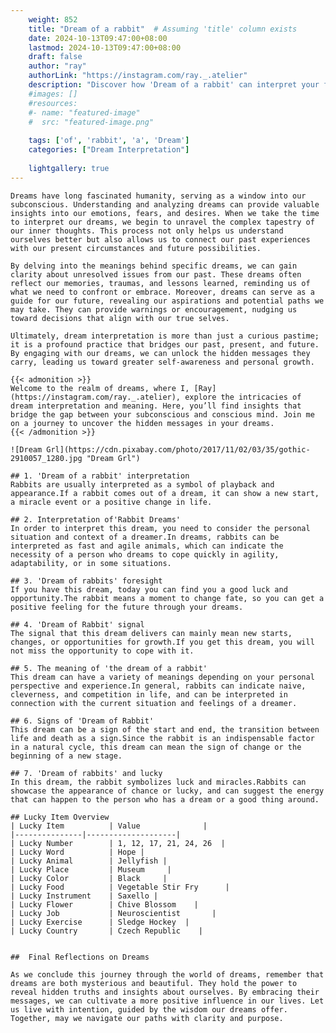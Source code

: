 ```yaml
---
    weight: 852
    title: "Dream of a rabbit"  # Assuming 'title' column exists
    date: 2024-10-13T09:47:00+08:00
    lastmod: 2024-10-13T09:47:00+08:00
    draft: false
    author: "ray"
    authorLink: "https://instagram.com/ray._.atelier"
    description: "Discover how 'Dream of a rabbit' can interpret your future and uncover its significant meanings in your life."
    #images: []
    #resources:
    #- name: "featured-image"
    #  src: "featured-image.png"
    
    tags: ['of', 'rabbit', 'a', 'Dream']
    categories: ["Dream Interpretation"]
    
    lightgallery: true
---
```

    
    Dreams have long fascinated humanity, serving as a window into our subconscious. Understanding and analyzing dreams can provide valuable insights into our emotions, fears, and desires. When we take the time to interpret our dreams, we begin to unravel the complex tapestry of our inner thoughts. This process not only helps us understand ourselves better but also allows us to connect our past experiences with our present circumstances and future possibilities.
    
    By delving into the meanings behind specific dreams, we can gain clarity about unresolved issues from our past. These dreams often reflect our memories, traumas, and lessons learned, reminding us of what we need to confront or embrace. Moreover, dreams can serve as a guide for our future, revealing our aspirations and potential paths we may take. They can provide warnings or encouragement, nudging us toward decisions that align with our true selves.
    
    Ultimately, dream interpretation is more than just a curious pastime; it is a profound practice that bridges our past, present, and future. By engaging with our dreams, we can unlock the hidden messages they carry, leading us toward greater self-awareness and personal growth.
    
    {{< admonition >}}
    Welcome to the realm of dreams, where I, [Ray](https://instagram.com/ray._.atelier), explore the intricacies of dream interpretation and meaning. Here, you’ll find insights that bridge the gap between your subconscious and conscious mind. Join me on a journey to uncover the hidden messages in your dreams.
    {{< /admonition >}}
    
    ![Dream Grl](https://cdn.pixabay.com/photo/2017/11/02/03/35/gothic-2910057_1280.jpg "Dream Grl")
    
    ## 1. 'Dream of a rabbit' interpretation
    Rabbits are usually interpreted as a symbol of playback and appearance.If a rabbit comes out of a dream, it can show a new start, a miracle event or a positive change in life.
    
    ## 2. Interpretation of'Rabbit Dreams'
    In order to interpret this dream, you need to consider the personal situation and context of a dreamer.In dreams, rabbits can be interpreted as fast and agile animals, which can indicate the necessity of a person who dreams to cope quickly in agility, adaptability, or in some situations.
    
    ## 3. 'Dream of rabbits' foresight
    If you have this dream, today you can find you a good luck and opportunity.The rabbit means a moment to change fate, so you can get a positive feeling for the future through your dreams.
    
    ## 4. 'Dream of Rabbit' signal
    The signal that this dream delivers can mainly mean new starts, changes, or opportunities for growth.If you get this dream, you will not miss the opportunity to cope with it.
    
    ## 5. The meaning of 'the dream of a rabbit'
    This dream can have a variety of meanings depending on your personal perspective and experience.In general, rabbits can indicate naive, cleverness, and competition in life, and can be interpreted in connection with the current situation and feelings of a dreamer.
    
    ## 6. Signs of 'Dream of Rabbit'
    This dream can be a sign of the start and end, the transition between life and death as a sign.Since the rabbit is an indispensable factor in a natural cycle, this dream can mean the sign of change or the beginning of a new stage.
    
    ## 7. 'Dream of rabbits' and lucky
    In this dream, the rabbit symbolizes luck and miracles.Rabbits can showcase the appearance of chance or lucky, and can suggest the energy that can happen to the person who has a dream or a good thing around.
    
    ## Lucky Item Overview
    | Lucky Item          | Value              |
    |---------------|--------------------|
    | Lucky Number        | 1, 12, 17, 21, 24, 26  |
    | Lucky Word          | Hope |
    | Lucky Animal        | Jellyfish |
    | Lucky Place         | Museum     |
    | Lucky Color         | Black     |
    | Lucky Food          | Vegetable Stir Fry      |
    | Lucky Instrument    | Saxello |
    | Lucky Flower        | Chive Blossom    |
    | Lucky Job           | Neuroscientist       |
    | Lucky Exercise      | Sledge Hockey  |
    | Lucky Country       | Czech Republic    |
    
    
    ##  Final Reflections on Dreams
    
    As we conclude this journey through the world of dreams, remember that dreams are both mysterious and beautiful. They hold the power to reveal hidden truths and insights about ourselves. By embracing their messages, we can cultivate a more positive influence in our lives. Let us live with intention, guided by the wisdom our dreams offer. Together, may we navigate our paths with clarity and purpose.
    